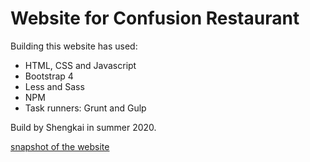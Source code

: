 # Website for Confusion Restaurant
Building this website has used:
- HTML, CSS and Javascript
- Bootstrap 4
- Less and Sass
- NPM
- Task runners: Grunt and Gulp

Build by Shengkai in summer 2020.

[snapshot of the website](img/Ristorante%20Con%20Fusion.pdf)
